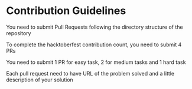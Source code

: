 # Contribution Guidelines
You need to submit Pull Requests following the directory structure of the repository

To complete the hacktoberfest contribution count, you need to submit 4 PRs

You need to submit 1 PR for easy task, 2 for medium tasks and 1 hard task

Each pull request need to have URL of the problem solved and a little description of your solution

